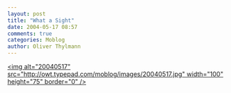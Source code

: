 ```yaml
---
layout: post
title: "What a Sight"
date: 2004-05-17 08:57
comments: true
categories: Moblog
author: Oliver Thylmann
---
```



[&lt;img alt=&quot;20040517&quot; src=&quot;http://owt.typepad.com/moblog/images/20040517.jpg&quot; width=&quot;100&quot; height=&quot;75&quot; border=&quot;0&quot; /&gt;](http://owt.typepad.com/photos/uncategorized/20040517.jpg)


